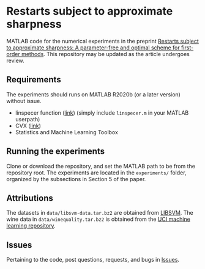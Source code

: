 # Restarts subject to approximate sharpness

MATLAB code for the numerical experiments in the preprint [Restarts subject to approximate sharpness: A parameter-free and optimal scheme for first-order methods](https://arxiv.org/abs/2301.02268).
This repository may be updated as the article undergoes review.

## Requirements

The experiments should runs on MATLAB R2020b (or a later version) without issue.

- linspecer function ([link](https://www.mathworks.com/matlabcentral/fileexchange/42673-beautiful-and-distinguishable-line-colors-colormap)) (simply include `linspecer.m` in your MATLAB userpath)
- CVX ([link](http://cvxr.com/cvx))
- Statistics and Machine Learning Toolbox

## Running the experiments

Clone or download the repository, and set the MATLAB path to be from the repository root. 
The experiments are located in the `experiments/` folder, organized by the subsections in Section 5 of the paper.

## Attributions

The datasets in `data/libsvm-data.tar.bz2` are obtained from [LIBSVM](https://www.csie.ntu.edu.tw/~cjlin/libsvmtools/datasets/). The wine data in `data/winequality.tar.bz2` is obtained from the [UCI machine learning repository](https://www.csie.ntu.edu.tw/~cjlin/libsvmtools/datasets/).

## Issues

Pertaining to the code, post questions, requests, and bugs in [Issues](https://github.com/mneyrane/restart-schemes/issues).
